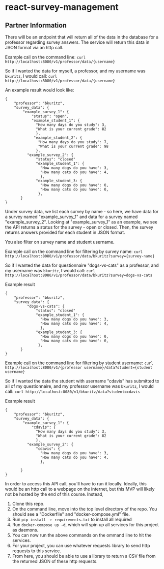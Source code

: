 # react-survey-management


Partner Information
-------------------

There will be an endpoint that will return all of the data in the database for a professor regarding survey answers. The service will return this data in JSON format via an http call. 

Example call on the command line:
`curl http://localhost:8080/v1/professor/data/{username}`

So if I wanted the data for myself, a professor, and my username was `bkuritz`, I would call:
`curl http://localhost:8080/v1/professor/data/{username}`

An example result would look like:

```
{
    "professor": "bkuritz",
    "survey_data": {
        "example_survey_1": {
            "status": "open",
            "example_student_1": {
              "How many days do you study": 3,
              "What is your current grade": 82
              }, 
             "example_student_2": {
               "How many days do you study": 7,
               "What is your current grade": 98
              },
          "example_survey_2": {
              "status": "closed"
              "example_student_1": {
                "How many dogs do you have": 3,
                "How many cats do you have": 4,
                },
              "example_student_3: {
                "How many dogs do you have": 0,
                "How many cats do you have": 0,
               },    
       }
}
```

Under survey data, we list each survey by name - so here, we have data for a survey named "example_survey_1" and data for a survey named "example_survey_2". Looking at "example_survey_1" as an example, we see the API returns a status for the survey - open or closed. Then, the survey returns answers provided for each student in JSON format. 

You also filter on survey name and student username.

Example call on the command line for filtering by survey name:
`curl http://localhost:8080/v1/professor/data/bkuritz?survey={survey-name}`

So if I wanted the data for questionnaire "dogs-vs-cats" as a professor, and my username was `bkuritz`, I would call:
`curl http://localhost:8080/v1/professor/data/bkuritz?survey=dogs-vs-cats`

Example result

```
{
    "professor": "bkuritz",
    "survey_data": {
          "dogs-vs-cats": {
              "status": "closed"
              "example_student_1": {
                "How many dogs do you have": 3,
                "How many cats do you have": 4,
                },
              "example_student_3: {
                "How many dogs do you have": 0,
                "How many cats do you have": 0,
               },    
       }
}
```
Example call on the command line for filtering by student username:
`curl http://localhost:8080/v1/{professor username}/data?student={student username}`

So if I wanted the data the student with username "cdavis" has submitted to all of my questionnaire, and my professor username was `bkuritz`, I would call:
`curl http://localhost:8080/v1/bkuritz/data?student=cdavis`

Example result

```
{
    "professor": "bkuritz",
    "survey_data": {
        "example_survey_1": {
            "cdavis": {
              "How many days do you study": 3,
              "What is your current grade": 82
              }, 
          "example_survey_2": {
              "cdavis": {
                "How many dogs do you have": 3,
                "How many cats do you have": 4,
                },

       }
}
```

In order to access this API call, you'll have to run it locally. Ideally, this would be an http call to a webpage on the internet, but this MVP will likely not be hosted by the end of this course. Instead, 

1. Clone this repo.
2. On the command line, move into the top level directory of the repo. You should see a "Dockerfile" and "docker-compose.yml" file. 
3. Run `pip install -r requirements.txt` to install all required 
4. Run `docker-compose up -d`, which will spin up all services for this project as daemons.
5. You can now run the above commands on the ommand line to hit the services. 
6. For your project, you can use whatever requests library to send http requests to this service. 
7. From here, you should be able to use a library to return a CSV file from the returned JSON of these http requests. 

                
      
